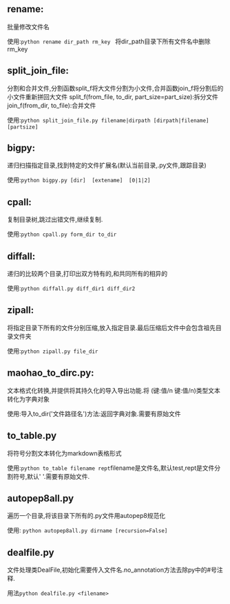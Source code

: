## rename:

批量修改文件名

使用:`python rename dir_path rm_key `
将dir_path目录下所有文件名中删除rm_key    
    
## split_join_file:

分割和合并文件,分割函数split_f将大文件分割为小文件,合并函数join_f将分割后的小文件重新拼回大文件
split_f(from_file, to_dir, part_size=part_size):拆分文件 
join_f(from_dir, to_file):合并文件

使用:`python split_join_file.py filename|dirpath [dirpath|filename]  [partsize]`
    
## bigpy:

递归扫描指定目录,找到特定的文件扩展名(默认当前目录,.py文件,跟踪目录)

使用:`python bigpy.py [dir]  [extename]  [0|1|2]`

## cpall:

复制目录树,跳过出错文件,继续复制.

使用:`python cpall.py form_dir to_dir`

## diffall:

递归的比较两个目录,打印出双方特有的,和共同所有的相异的

使用:`python diffall.py diff_dir1 diff_dir2`

## zipall:

将指定目录下所有的文件分别压缩,放入指定目录.最后压缩后文件中会包含祖先目录文件夹

使用:`python zipall.py file_dir `

## maohao_to_dirc.py:

文本格式化转换,并提供将其持久化的导入导出功能.将 (键:值/n 键:值/n)类型文本转化为字典对象

使用:导入to_dir('文件路径名')方法:返回字典对象.需要有原始文件

## to_table.py

将符号分割文本转化为markdown表格形式

使用:`python to_table filename rept`filename是文件名,默认test,rept是文件分割符号,默认' '.需要有原始文件.

## autopep8all.py

遍历一个目录,将该目录下所有的.py文件用autopep8规范化

使用: `python autopep8all.py dirname [recursion=False]`

## dealfile.py

文件处理类DealFile,初始化需要传入文件名.no_annotation方法去除py中的#号注释.

用法`python dealfile.py <filename>`



